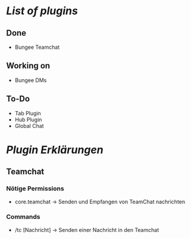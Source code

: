 # ***List of plugins***

## Done
- Bungee Teamchat

## Working on
- Bungee DMs

## To-Do
- Tab Plugin
- Hub Plugin
- Global Chat



# ***Plugin Erklärungen***

## Teamchat
### Nötige Permissions
- core.teamchat -> Senden und Empfangen von TeamChat nachrichten
### Commands
- /tc [Nachricht] -> Senden einer Nachricht in den Teamchat

